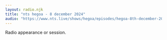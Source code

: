 ```yaml
---
layout: radio.njk
title: "nts hegoa - 8 december 2024"
audio: "https://www.nts.live/shows/hegoa/episodes/hegoa-8th-december-2024"
---
```


Radio appearance or session.
